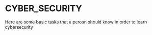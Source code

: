 # CYBER_SECURITY
Here are some basic tasks that a perosn should know in order to learn cybersecurity
